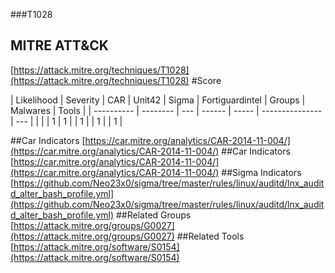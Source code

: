 ###T1028
## MITRE ATT&CK
[https://attack.mitre.org/techniques/T1028](https://attack.mitre.org/techniques/T1028)
#Score

| Likelihood | Severity | CAR | Unit42 | Sigma | Fortiguardintel | Groups | Malwares | Tools |
| ---------- | -------- | --- | ------ | ----- | --------------- | ---  |
 |   |   | 1 | 1 |   | 1 |   | 1 |   | 1 |

##Car Indicators
[https://car.mitre.org/analytics/CAR-2014-11-004/](https://car.mitre.org/analytics/CAR-2014-11-004/)
##Car Indicators
[https://car.mitre.org/analytics/CAR-2014-11-004/](https://car.mitre.org/analytics/CAR-2014-11-004/)
##Sigma Indicators
[https://github.com/Neo23x0/sigma/tree/master/rules/linux/auditd/lnx_auditd_alter_bash_profile.yml](https://github.com/Neo23x0/sigma/tree/master/rules/linux/auditd/lnx_auditd_alter_bash_profile.yml)
[]()
##Related Groups
[https://attack.mitre.org/groups/G0027](https://attack.mitre.org/groups/G0027)
[]()
##Related Tools
[https://attack.mitre.org/software/S0154](https://attack.mitre.org/software/S0154)
[]()
